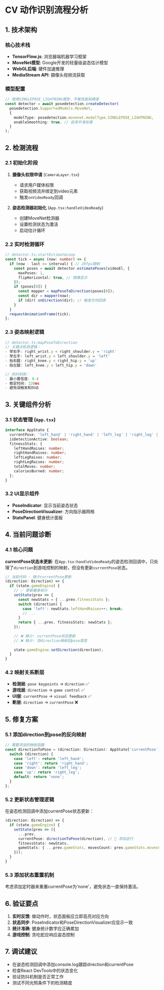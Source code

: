 # CV 动作识别流程分析

## 1. 技术架构

### 核心技术栈
- **TensorFlow.js**: 浏览器端机器学习框架
- **MoveNet模型**: Google开发的轻量级姿态估计模型
- **WebGL后端**: 硬件加速推理
- **MediaStream API**: 摄像头视频流获取

### 模型配置
```typescript
// 使用SINGLEPOSE_LIGHTNING模型，平衡性能和精度
const detector = await posedetection.createDetector(
  posedetection.SupportedModels.MoveNet,
  {
    modelType: posedetection.movenet.modelType.SINGLEPOSE_LIGHTNING,
    enableSmoothing: true, // 启用平滑处理
  }
);
```

## 2. 检测流程

### 2.1 初始化阶段
1. **摄像头权限申请** (`CameraLayer.tsx`)
   - 请求用户媒体权限
   - 获取视频流并绑定到video元素
   - 触发`onVideoReady`回调

2. **姿态检测器初始化** (`App.tsx:handleVideoReady`)
   - 创建MoveNet检测器
   - 设置检测状态为激活
   - 启动估计循环

### 2.2 实时检测循环
```typescript
// detector.ts:startEstimateLoop
const tick = async (now: number) => {
  if (now - last >= interval) { // 20fps限制
    const poses = await detector.estimatePoses(videoEl, {
      maxPoses: 1,
      flipHorizontal: true, // 镜像显示
    });
    if (poses[0]) {
      const mapper = mapPoseToDirection(poses[0]);
      const dir = mapper(now);
      if (dir) onDirection(dir); // 触发方向回调
    }
  }
  requestAnimationFrame(tick);
};
```

### 2.3 姿态映射逻辑
```typescript
// detector.ts:mapPoseToDirection
// 关键点检测逻辑：
- 举右手: right_wrist.y < right_shoulder.y → 'right'
- 举左手: left_wrist.y < left_shoulder.y → 'left' 
- 抬右腿: right_knee.y < right_hip.y → 'up'
- 抬左腿: left_knee.y < left_hip.y → 'down'

// 防抖机制：
- 最小置信度: 0.4
- 稳定时间: 220ms
- 避免误触发和抖动
```

## 3. 关键组件分析

### 3.1 状态管理 (`App.tsx`)
```typescript
interface AppState {
  currentPose: 'left_hand' | 'right_hand' | 'left_leg' | 'right_leg' | 'none';
  isDetectionActive: boolean;
  fitnessStats: {
    leftHandRaises: number;
    rightHandRaises: number;
    leftLegRaises: number;
    rightLegRaises: number;
    totalMoves: number;
    caloriesBurned: number;
  };
}
```

### 3.2 UI显示组件
- **PoseIndicator**: 显示当前姿态状态
- **PoseDirectionVisualizer**: 方向指示器网格
- **StatsPanel**: 健身统计面板

## 4. 当前问题诊断

### 4.1 核心问题
**currentPose状态未更新**: 在`App.tsx:handleVideoReady`的姿态检测回调中，只处理了`direction`到游戏控制的映射，但没有更新`currentPose`状态。

```typescript
// 当前代码 - 缺少currentPose更新
(direction: Direction) => {
  if (state.gameEngine) {
    // ✅ 更新健身统计
    setState(prev => {
      const newStats = { ...prev.fitnessStats };
      switch (direction) {
        case 'left': newStats.leftHandRaises++; break;
        // ...
      }
      return { ...prev, fitnessStats: newStats };
    });
    
    // ❌ 缺少: currentPose状态更新
    // ❌ 缺少: 将direction映射回pose类型
    
    state.gameEngine.setDirection(direction);
  }
}
```

### 4.2 映射关系断层
- **检测层**: `pose keypoints` → `direction` ✅
- **游戏层**: `direction` → `game control` ✅  
- **UI层**: `currentPose` → `visual feedback` ✅
- **断层**: `direction` → `currentPose` ❌

## 5. 修复方案

### 5.1 添加direction到pose的反向映射
```typescript
// 需要添加的映射函数
const directionToPose = (direction: Direction): AppState['currentPose'] => {
  switch (direction) {
    case 'left': return 'left_hand';
    case 'right': return 'right_hand';
    case 'down': return 'left_leg';
    case 'up': return 'right_leg';
    default: return 'none';
  }
};
```

### 5.2 更新状态管理逻辑
在姿态检测回调中添加currentPose状态更新：
```typescript
(direction: Direction) => {
  if (state.gameEngine) {
    setState(prev => ({
      ...prev,
      currentPose: directionToPose(direction), // 🔧 添加这行
      fitnessStats: newStats,
      gameStats: { ...prev.gameStats, movesCount: prev.gameStats.movesCount + 1 }
    }));
  }
}
```

### 5.3 添加状态重置机制
考虑添加定时器来重置currentPose为'none'，避免状态一直保持激活。

## 6. 验证要点

1. **实时反馈**: 做动作时，状态面板应立即高亮对应方向
2. **状态同步**: PoseIndicator和PoseDirectionVisualizer应显示一致
3. **统计准确**: 健身统计数字应正确累加
4. **游戏控制**: 贪吃蛇应响应姿态控制

## 7. 调试建议

- 在姿态检测回调中添加console.log跟踪direction和currentPose
- 检查React DevTools中的状态变化
- 验证防抖机制是否正常工作
- 测试不同光照条件下的检测精度